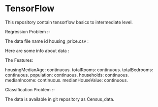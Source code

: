 # TensorFlow
This repository contain tensorflow basics to intermediate level.

Regression Problem :-

The data file name id housing_price.csv :

Here are some info about data :

The Features:

housingMedianAge: continuous.
totalRooms: continuous.
totalBedrooms: continuous.
population: continuous.
households: continuous.
medianIncome: continuous.
medianHouseValue: continuous.

Classification Problem :-

The data is available in git repository as Census_data.


